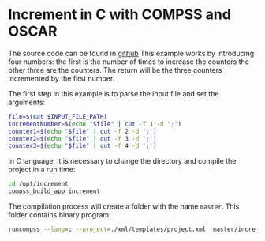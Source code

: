 # Increment in C with COMPSS and OSCAR

The source code can be found in [github](https://github.com/bsc-wdc/tutorial_apps/tree/stable/c/increment)
This example works by introducing four numbers: the first is the number of times to increase the counters the other three are the counters.
The return will be the three counters incremented by the first number.

The first step in this example is to parse the input file and set the arguments:

```bash
file=$(cat $INPUT_FILE_PATH)
incrementNumber=$(echo "$file" | cut -f 1 -d ';')
counter1=$(echo "$file" | cut -f 2 -d ';')
counter2=$(echo "$file" | cut -f 3 -d ';')
counter3=$(echo "$file" | cut -f 4 -d ';')
```

In C language, it is necessary to change the directory and compile the project in a run time:

``` bash
cd /opt/increment
compss_build_app increment
```

The compilation process will create a folder with the name `master`.
This folder contains binary program:

``` bash
runcompss --lang=c --project=./xml/templates/project.xml  master/increment $incrementNumber $counter1 $counter2  $counter3 > $OUTPUT_FILE
```
